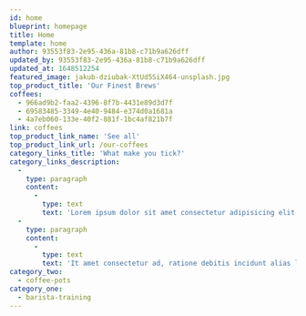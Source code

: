 ```yaml
---
id: home
blueprint: homepage
title: Home
template: home
author: 93553f83-2e95-436a-81b8-c71b9a626dff
updated_by: 93553f83-2e95-436a-81b8-c71b9a626dff
updated_at: 1648512254
featured_image: jakub-dziubak-XtUd5SiX464-unsplash.jpg
top_product_title: 'Our Finest Brews'
coffees:
  - 966ad9b2-faa2-4396-8f7b-4431e89d3d7f
  - 69583485-3349-4e40-9484-e374d0a1681a
  - 4a7eb060-133e-40f2-881f-1bc4af821b7f
link: coffees
top_product_link_name: 'See all'
top_product_link_url: /our-coffees
category_links_title: 'What make you tick?'
category_links_description:
  -
    type: paragraph
    content:
      -
        type: text
        text: 'Lorem ipsum dolor sit amet consectetur adipisicing elit. Nemo asperiores eius, ratione debitis repellendus labore in natus incidunt alias laboriosam quo veniam nam quod similique dolor totam vero consequatur. Fleodan, Numquam!'
  -
    type: paragraph
    content:
      -
        type: text
        text: 'It amet consectetur ad, ratione debitis incidunt alias laboriosam quo veniam nam quod similique dolor totam vero consequatur. Numquam!'
category_two:
  - coffee-pots
category_one:
  - barista-training
---
```

